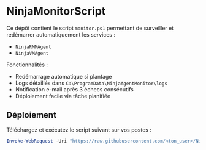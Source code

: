 # NinjaMonitorScript

Ce dépôt contient le script `monitor.ps1` permettant de surveiller et redémarrer automatiquement les services :

- `NinjaRMMAgent`
- `NinjaVMAgent`

Fonctionnalités :
- Redémarrage automatique si plantage
- Logs détaillés dans `C:\ProgramData\NinjaAgentMonitor\logs`
- Notification e-mail après 3 échecs consécutifs
- Déploiement facile via tâche planifiée

## Déploiement

Téléchargez et exécutez le script suivant sur vos postes :

```powershell
Invoke-WebRequest -Uri "https://raw.githubusercontent.com/<ton_user>/NinjaMonitorScript/main/monitor.ps1" -OutFile "C:\ProgramData\NinjaAgentMonitor\monitor.ps1"

